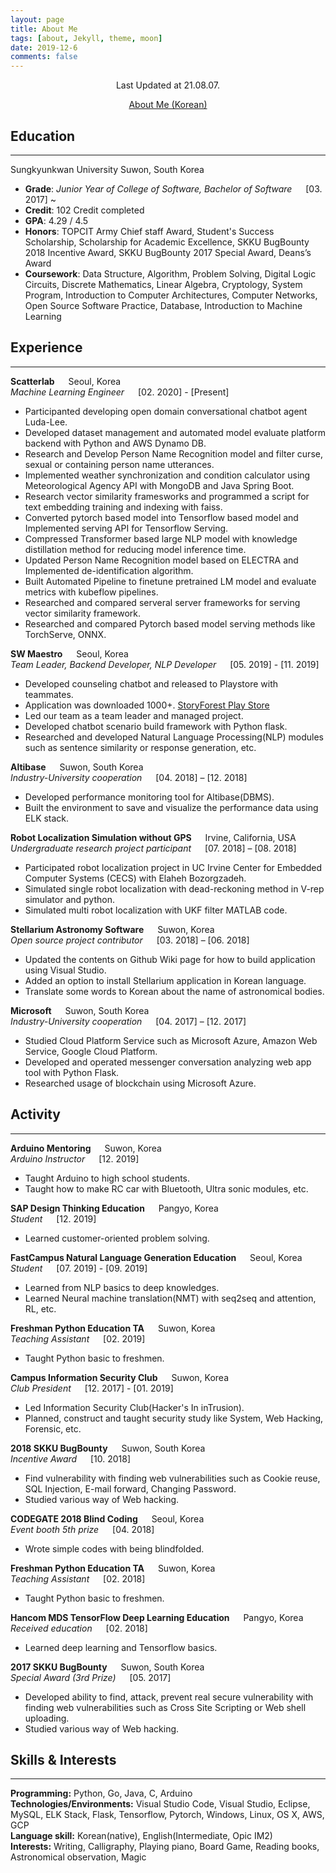```yaml
---
layout: page
title: About Me
tags: [about, Jekyll, theme, moon]
date: 2019-12-6
comments: false
---
```


<center>
    <p>Last Updated at 21.08.07.</p>
    <a class="btn zoombtn" href="/about/ko">About Me (Korean)</a>
</center>

## Education

---

Sungkyunkwan University Suwon, South Korea

- __Grade__: *Junior Year of College of Software, Bachelor of Software* &emsp; [03. 2017] ~
- __Credit__: 102 Credit completed
- __GPA__: 4.29 / 4.5
- __Honors__: TOPCIT Army Chief staff Award, Student's Success Scholarship, Scholarship for Academic Excellence, SKKU BugBounty 2018 Incentive Award, SKKU BugBounty 2017 Special Award, Deans’s Award
- __Coursework__: Data Structure, Algorithm, Problem Solving, Digital Logic Circuits, Discrete Mathematics, Linear Algebra, Cryptology, System Program, Introduction to Computer Architectures, Computer Networks, Open Source Software Practice, Database, Introduction to Machine Learning

## Experience

---

__Scatterlab__ &emsp; Seoul, Korea  
*Machine Learning Engineer* &emsp; [02. 2020] - [Present]

- Participanted developing open domain conversational chatbot agent Luda-Lee.
- Developed dataset management and automated model evaluate platform backend with Python and AWS Dynamo DB.  
- Research and Develop Person Name Recognition model and filter curse, sexual or containing person name utterances.
- Implemented weather synchronization and condition calculator using  Meteorological Agency API with MongoDB and Java Spring Boot.
- Research vector similarity framesworks and programmed a script for text embedding training and indexing with faiss.
- Converted pytorch based model into Tensorflow based model and Implemented serving API for Tensorflow Serving.
- Compressed Transformer based large NLP model with knowledge distillation method for reducing model inference time.
- Updated Person Name Recognition model based on ELECTRA and Implemented de-identification algorithm.
- Built Automated Pipeline to finetune pretrained LM model and evaluate metrics with kubeflow pipelines.
- Researched and compared serveral server frameworks for serving vector similarity framework.
- Researched and compared Pytorch based model serving methods like TorchServe, ONNX.

__SW Maestro__ &emsp; Seoul, Korea  
*Team Leader, Backend Developer, NLP Developer* &emsp; [05. 2019] - [11. 2019]

- Developed counseling chatbot and released to Playstore with teammates.
- Application was downloaded 1000+. [StoryForest Play Store](https://play.google.com/store/apps/details?id=tk.swmlegato.storyforest)
- Led our team as a team leader and managed project.
- Developed chatbot scenario build framework with Python flask.
- Researched and developed Natural Language Processing(NLP) modules such as sentence similarity or response generation, etc.

__Altibase__ &emsp; Suwon, South Korea  
*Industry-University cooperation* &emsp; [04. 2018] – [12. 2018]

- Developed performance monitoring tool for Altibase(DBMS).
- Built the environment to save and visualize the performance data using ELK stack.

__Robot Localization Simulation without GPS__ &emsp; Irvine, California, USA  
*Undergraduate research project participant* &emsp; [07. 2018] – [08. 2018]

- Participated robot localization project in UC Irvine Center for Embedded Computer Systems (CECS) with Elaheh Bozorgzadeh.
- Simulated single robot localization with dead-reckoning method in V-rep simulator and python.
- Simulated multi robot localization with UKF filter MATLAB code.

__Stellarium Astronomy Software__ &emsp; Suwon, Korea  
*Open source project contributor* &emsp; [03. 2018] – [06. 2018]

- Updated the contents on Github Wiki page for how to build application using Visual Studio.
- Added an option to install Stellarium application in Korean language.
- Translate some words to Korean about the name of astronomical bodies.

__Microsoft__ &emsp; Suwon, South Korea  
*Industry-University cooperation* &emsp; [04. 2017] – [12. 2017]

- Studied Cloud Platform Service such as Microsoft Azure, Amazon Web Service, Google Cloud Platform.
- Developed and operated messenger conversation analyzing web app tool with Python Flask.
- Researched usage of blockchain using Microsoft Azure.

## Activity

---

__Arduino Mentoring__ &emsp; Suwon, Korea  
*Arduino Instructor* &emsp; [12. 2019]

- Taught Arduino to high school students.
- Taught how to make RC car with Bluetooth, Ultra sonic modules, etc.

__SAP Design Thinking Education__ &emsp; Pangyo, Korea  
*Student* &emsp; [12. 2019]

- Learned customer-oriented problem solving.

__FastCampus Natural Language Generation Education__ &emsp; Seoul, Korea  
*Student* &emsp; [07. 2019] - [09. 2019]

- Learned from NLP basics to deep knowledges.
- Learned Neural machine translation(NMT) with seq2seq and attention, RL, etc.

__Freshman Python Education TA__ &emsp; Suwon, Korea  
*Teaching Assistant* &emsp; [02. 2019]

- Taught Python basic to freshmen.

__Campus Information Security Club__ &emsp; Suwon, Korea  
*Club President* &emsp; [12. 2017] - [01. 2019]

- Led Information Security Club(Hacker's In inTrusion).
- Planned, construct and taught security study like System, Web Hacking, Forensic, etc.

__2018 SKKU BugBounty__ &emsp; Suwon, South Korea  
*Incentive Award* &emsp; [10. 2018]

- Find vulnerability with finding web vulnerabilities such as Cookie reuse, SQL Injection, E-mail forward, Changing Password.
- Studied various way of Web hacking.

__CODEGATE 2018 Blind Coding__ &emsp; Seoul, Korea  
*Event booth 5th prize* &emsp; [04. 2018]

- Wrote simple codes with being blindfolded.

__Freshman Python Education TA__ &emsp; Suwon, Korea  
*Teaching Assistant* &emsp; [02. 2018]

- Taught Python basic to freshmen.

__Hancom MDS TensorFlow Deep Learning Education__ &emsp; Pangyo, Korea  
*Received education* &emsp; [02. 2018]

- Learned deep learning and Tensorflow basics.

__2017 SKKU BugBounty__ &emsp; Suwon, South Korea  
*Special Award (3rd Prize)* &emsp; [05. 2017]

- Developed ability to find, attack, prevent real secure vulnerability with finding web vulnerabilities such as
Cross Site Scripting or Web shell uploading.
- Studied various way of Web hacking.

## Skills & Interests

---

__Programming:__ Python, Go, Java, C, Arduino  
__Technologies/Environments:__ Visual Studio Code, Visual Studio, Eclipse, MySQL, ELK Stack, Flask, Tensorflow, Pytorch, Windows, Linux, OS X, AWS, GCP  
__Language skill:__ Korean(native), English(Intermediate, Opic IM2)  
__Interests:__ Writing, Calligraphy, Playing piano, Board Game, Reading books, Astronomical observation, Magic  

